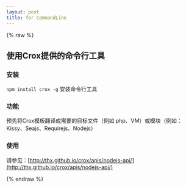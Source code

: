 ```yaml
---
layout: post
title: for CommandLine
---
```


{% raw %}

## 使用Crox提供的命令行工具

### 安装

`npm install crox -g` 安装命令行工具

### 功能

预先将Crox模板翻译成需要的目标文件（例如 php、VM）或模块（例如：Kissy、Seajs、Requirejs、Nodejs）

### 使用

请参见：[http://thx.github.io/crox/apis/nodejs-api/](http://thx.github.io/crox/apis/nodejs-api/)

{% endraw %}